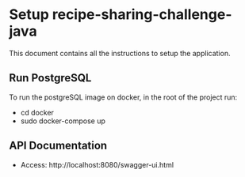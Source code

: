 # Setup recipe-sharing-challenge-java
This document contains all the instructions to setup the application.

## Run PostgreSQL
To run the postgreSQL image on docker, in the root of the project run:
- cd docker
- sudo docker-compose up

## API Documentation
- Access: http://localhost:8080/swagger-ui.html